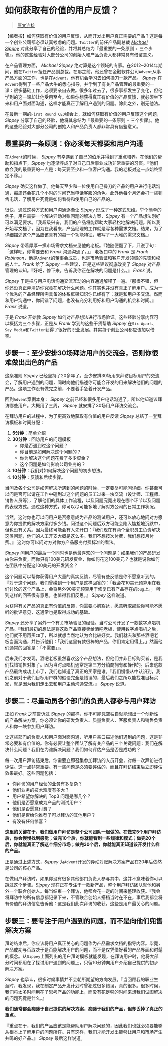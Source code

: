 如何获取有价值的用户反馈？
===================================

> [原文连接](http://www.csdn.net/article/2015-12-21/2826537)

【编者按】如何获取有价值的用户反馈，从而开发出用户真正需要的产品？这是每一个创业公司都必须认真考虑的问题。`Twitter`的前任产品副总裁 [_Michael Sippey_](https://twitter.com/sippey) 对此分享了自己的经验，并将其总结为『最重要的一条原则 + 三个步骤』。他的这些经验对大部分公司的创始人和产品负责人都非常具有借鉴意义。

在产品管理方面， _Michael Sippey_ 绝对算是这个领域的专家。在2012~2014年期间，他在`Twitter`担任产品副总裁。在那之前，他还曾在金融软件公司``Advent``从事产品方面的工作，也是在`Advent`，他有机会学习去如何操刀一款产品。 _Sippey_ 在`Advent`得到了一些产品大牛的悉心指导，并学到了有关产品管理的最重要的一课：很多基础工作，必须要亲自去做。很多年过去了，很多事都发生了变化，但他学到的这一课却让他受用至今。如果你想获得真正有价值的产品反馈，就必须坐下来和用户面对面沟通，这样才能真正了解用户遇到的问题。除此之外，别无他法。

在最新一期的`First Round CEO`峰会上，就如何获取有价值的用户反馈这个问题，_Sippey_ 分享了自己的经验，他将其总结为『最重要的一条原则 + 三个步骤』。他的这些经验对大部分公司的创始人和产品负责人都非常具有借鉴意义。

## 最重要的一条原则：你必须每天都要和用户沟通

在`Advent`的时候， _Sippey_ 有幸遇到了自己的伯乐并得到了重点培养。在他们的帮助和指点下，_Sippey_ 也逐渐养成了对自己日后事业成功非常重要的习惯。『他们教会我的最重要的一点是：每天要至少和一位客户沟通。我的老板对这一点始终坚定不移。』

_Sippey_ 确实这样做了。他每天至少和一位使用自己操刀的产品的用户进行电话沟通，每周还会花几个小时的时间充当电话客服的角色。此外他每个月还会打一些销售电话，了解用户究竟是如何看待和使用自己的产品的。

很快，通过这种方式和用户沟通逐渐让 _Sippey_ 形成了一种定式思维。举个简单的例子，用户需要一个解决异动对账问题的解决方案，_Sippey_ 有一个产品想法刚好可以满足要求。『我超级兴奋，我们的产品将能帮助大家轻松地解决问题。所以我开始写文档了，因为在我看来，产品经理的工作就是写各种需求文档。结果，为了详细描述这个产品应该具有的每一个功能特征，我写了一大堆的需求文档。』

_Sippey_ 带着厚厚一摞市场需求文档来见他的老板。『她随便翻了下，只说了句：「这样吧，你需要去和 _Frank_ 沟通沟通了。」』  老板口中的 _Frank_ 是 _Frank Robinson_，他是`Advent`的董事会成员，也是市场验证和客户开发领域的先锋和权威人士。_Frank_ 给了 _Sippey_ 一些建议，正是这些建议彻底改变了 _Sippey_ 对产品管理的认知。『好吧，停下来。告诉我你正在解决的问题是什么。』 _Frank_ 说。

_Sippey_ 于是把与用户电话沟通交流互动的内容通通解释了一遍。『那很不错，但你还没真正弄清楚你究竟在解决什么问题。你其实也并没有真正了解用户。成为一个优秀的产品经理所需具备的体系框架知识你已经有了：就是和用户多交流。然而和用户沟通中，你问错了问题，也没有充分利用好和用户沟通的机会和时间。』 _Frank_ 说道。

于是 _Frank_ 开始教 _Sippey_ 如何对产品想法进行市场验证。这些经验分享内容可以概括为三个步骤，正是从 _Frank_ 学到的这些干货帮助 _Sippey_ 在`Six Apart`、`Say Media`和`Twitter`获得了很好的职业发展。其实每个创业公司都应该加以借鉴。

## 步骤一：至少安排30场拜访用户的交流会，否则你很难做出出色的产品

这条准则 _Sippey_ 已经坚持了20多年了。至少安排30场用来拜访目标用户的交流会，了解用户遇到的问题，同时向他们描述你可能会开发的用来解决他们的问题的产品。这项工作没有做完之前，不要着手急着开发产品。

回到`Advent`案例本身： _Sippey_ 之前已经和很多用户电话沟通了，所以他知道该拜访哪些用户。大概用了三周， _Sippey_ 就安排了30场用户拜访交流会。

在拜访用户的过程中，为了更高效地获取有价值的用户反馈 _Sippey_ 总结了一套拜访模板和时间分配：

1. **5分钟**：简单介绍
1. **30分钟**：回访用户的问题模板
    - 你是否遇到过这个问题？
    - 你目前是如何解决这个问题的？
    - 你为解决这个问题花费了多少资金？
    - 这个问题是如何影响公司业务的？
1. **10分钟**：我们对如何解决这个问题的初步想法。
1. **10分钟**：反馈和后续步骤。

当问及各个公司是如何解决所遇到的问题的时候，一定要尽可能问详细。你甚至可以问是否可以请在工作中碰到过这个问题的员工过来一块交流（设计师、工程师、销售人员等），了解他们的具体工作流程，以及问题究竟出现在哪个环节以及问题的表现方式。通过这种方式，你可以尽可能多地了解对方公司的日常工作状况。

当然，这时你也可以问用户是否愿意成为产品的测试用户，还可以放心地问对方愿意为你提供的解决方案付多少钱。问过这个问题后双方可能会陷入尴尬地沉默中，但也没有关系。因为最终可能会有人先开口：『我们现在有两个全职员工负责解决这类问题，他们的人工开支大概是这么多。我们不想按次付费，我们想按月付费。』 这时你可以问对方对你方产品服务付费标准的看法。

_Sippey_ 问用户的最后一个同时也是他最喜欢的一个问题是：如果我们的产品研发由你来负责，而你只有100美元研发资金，你如何花这100美元？也就是说你如何在团队中分配这100美元的开发资金？

这个问题可以帮你获得用户大量的真实反馈，尽管有些反馈是你不愿意听到的。『对于这个问题，我们曾碰到一个用户是这样回答的：「我会花10美元预算用在我们讨论的这个产品上，会将另外90美元预算用于修复已有产品存在的`bug`上。」 听到这样的回答很有意思，也值得我们反思。』 _Sippey_ 这样说道。

为获得有关产品的真正有价值的反馈，你需要心胸豁达，愿意听取那些你可能不愿听的批评意见，这通常也是取得成功的基础。

_Sippey_ 还分享了另外一个有关市场验证的经验。当时公司开发了一款数字点唱机产品。『我们最初的想法是将这款产品直接卖给酒吧老板，使用数字点唱机之后，他们就不用再买`CD`了，所以就想当然地认为会比较好卖。我们就去和那些酒吧老板当面沟通，并告诉他们：「我们这里有款很棒的产品，你们肯定用得上。」然而他们通常的回答是：「不需要」』。

后来我们才发现，酒吧老板虽然喜欢这个产品想法，但他们并非目标购买者，是我们找错销售对象了。因为当时点唱机通常是第三方分销商拥有和操作的。后来这款产品最终成功上市了，我们也知道了真正的买家是谁。『我们慢慢从中认识到，我们之前对于我们目标用户群的假设完全是错误的，最后我们之所以能找准目标买家，就是因为我们走出去和用户主动沟通交流。』 _Sippey_ 说道。

## 步骤二：尽量动员各个部门的负责人都参与用户拜访

正如 _Frank_ 之前告诉过 _Sippey_ 的那样，你不可能凭空独自就能想出一个创新性的产品解决方案，你必须让你的研发负责人、质量负责人、客服负责人和销售负责人和你一块参加用户拜访。

让这些部门的负责人和用户面对面沟通，听用户亲口描述他们遇到的问题，这是非常必要和有价值的。你有必要让整个团队了解有关产品的三个关键问题：我们在解决什么问题？我们在为谁解决问题？我们如何评估产品是否是成功的？

每一次用户拜访结束后，你需要立即召集参加拜访的人员开会，对每一次拜访进行评估。这一点非常重要。有一些问题是必须要评估的，而且在拜访结束后立即评估效果最好。这些问题包括：

- 你拜访的用户经营的业务有多复杂？
- 他们业务的技术难度有多大？
- 用户希望你解决的 Top3 问题是哪几个？
- 他们是否愿意成为产品的测试用户？
- 他们是否愿意付费？
- 他们是否给你推荐了可以拜访的其他用户？
- 有没有任何惊喜？

**这里的关键在于，我们做用户拜访是整个公司团队一起做的。在做完5个用户拜访后，你会慢慢找到感觉；做完10个后，你就能看到一些规律和模式；做完20个后，你就能真正了解这个细分市场；做完30个后，你就能真正知道该开发什么样的产品。**

正是通过上述方式，_Sippey_ 为`Advent`开发的异动对账解决方案产品在20年后依然是公司的核心产品。

在做用户拜访时，如果你没有很多其他部门负责人参与其中，这并不意味着你可以跳过这个步骤。_Sippey_ 现在正在专注于一款新产品，整个用户拜访团队就他和另外一个联合创始人。每当结束一个拜访，他都会花一定的时间来整理收获。『我会将拜访中的所有信息都记录下来，不管联合创始人搭档当时在不在，事后我都会将有价值的拜访信息告诉他：这是我们此次拜访的收获。这些是用户最关心的问题。

## 步骤三：要专注于用户遇到的问题，而不是向他们兜售解决方案

拜访结束后，你应该将用户真正关心的问题作为产品需求文档的指导内容。毕竟，产品成功与否取决于是否能解决用户的问题，而不是仅凭借好看的产品界面和时髦的概念。从`Sippey`上面列出的用户拜访模板就能发现，在拜访用户时，他将大部分时间都用在了探讨用户遇到的问题上，只留10分钟向用户介绍自己提供的初步解决方案。

_Sippey_ 也承认，很多时候事情并不会朝所期望的方向发展。『当回顾我的职业生涯时，我发现，我在制定产品开发计划时曾犯过很多错误，真的很多。很多时候，我们将太多时间用在了思考产品的功能上，而没有花足够的时间来想我们试图解决的问题究竟是什么。』

**我们通常都会痴迷于自己提供的解决方案，痴迷于我们的产品，但却丢掉了真正的重点。**

『重点在于，我们的产品应该是能帮助用户解决问题的，因此我们也就必须要能够从根本上了解用户的问题所在。只有这样，我们才能开发出能够让用户和市场产生共鸣的好产品。』 _Sippey_ 最后这样说道。
